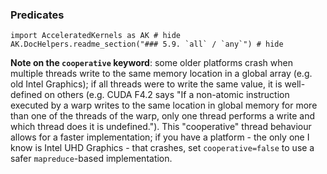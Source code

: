 ### Predicates

```@example
import AcceleratedKernels as AK # hide
AK.DocHelpers.readme_section("### 5.9. `all` / `any`") # hide
```

**Note on the `cooperative` keyword**: some older platforms crash when multiple threads write to the same memory location in a global array (e.g. old Intel Graphics); if all threads were to write the same value, it is well-defined on others (e.g. CUDA F4.2 says "If a non-atomic instruction executed by a warp writes to the same location in global memory for more than one of the threads of the warp, only one thread performs a write and which thread does it is undefined."). This "cooperative" thread behaviour allows for a faster implementation; if you have a platform - the only one I know is Intel UHD Graphics - that crashes, set `cooperative=false` to use a safer `mapreduce`-based implementation.
